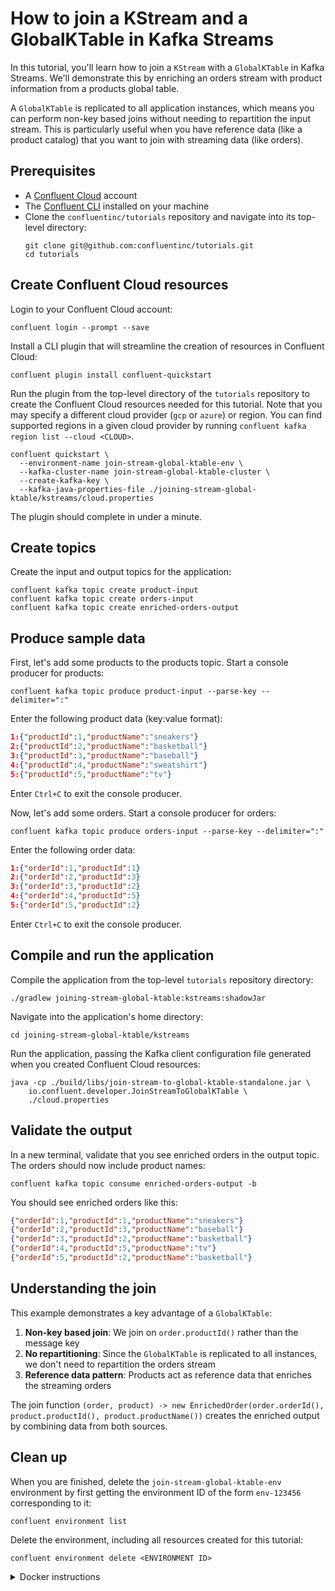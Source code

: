 <!-- title: How to join a KStream and a GlobalKTable in Kafka Streams -->
<!-- description: In this tutorial, learn how to join a KStream and a GlobalKTable in Kafka Streams, with step-by-step instructions and supporting code. -->

# How to join a KStream and a GlobalKTable in Kafka Streams

In this tutorial, you'll learn how to join a `KStream` with a `GlobalKTable` in Kafka Streams. We'll demonstrate this by enriching an orders stream with product information from a products global table.

A `GlobalKTable` is replicated to all application instances, which means you can perform non-key based joins without needing to repartition the input stream. This is particularly useful when you have reference data (like a product catalog) that you want to join with streaming data (like orders).

## Prerequisites

- A [Confluent Cloud](https://confluent.cloud/signup) account
- The [Confluent CLI](https://docs.confluent.io/confluent-cli/current/install.html) installed on your machine
- Clone the `confluentinc/tutorials` repository and navigate into its top-level directory:
  ```shell
  git clone git@github.com:confluentinc/tutorials.git
  cd tutorials
  ```

## Create Confluent Cloud resources

Login to your Confluent Cloud account:

```shell
confluent login --prompt --save
```

Install a CLI plugin that will streamline the creation of resources in Confluent Cloud:

```shell
confluent plugin install confluent-quickstart
```

Run the plugin from the top-level directory of the `tutorials` repository to create the Confluent Cloud resources needed for this tutorial. Note that you may specify a different cloud provider (`gcp` or `azure`) or region. You can find supported regions in a given cloud provider by running `confluent kafka region list --cloud <CLOUD>`.

```shell
confluent quickstart \
  --environment-name join-stream-global-ktable-env \
  --kafka-cluster-name join-stream-global-ktable-cluster \
  --create-kafka-key \
  --kafka-java-properties-file ./joining-stream-global-ktable/kstreams/cloud.properties
```

The plugin should complete in under a minute.

## Create topics

Create the input and output topics for the application:

```shell
confluent kafka topic create product-input
confluent kafka topic create orders-input
confluent kafka topic create enriched-orders-output
```

## Produce sample data

First, let's add some products to the products topic. Start a console producer for products:

```shell
confluent kafka topic produce product-input --parse-key --delimiter=":"
```

Enter the following product data (key:value format):

```json
1:{"productId":1,"productName":"sneakers"}
2:{"productId":2,"productName":"basketball"}
3:{"productId":3,"productName":"baseball"}
4:{"productId":4,"productName":"sweatshirt"}
5:{"productId":5,"productName":"tv"}
```

Enter `Ctrl+C` to exit the console producer.

Now, let's add some orders. Start a console producer for orders:

```shell
confluent kafka topic produce orders-input --parse-key --delimiter=":"
```

Enter the following order data:

```json
1:{"orderId":1,"productId":1}
2:{"orderId":2,"productId":3}
3:{"orderId":3,"productId":2}
4:{"orderId":4,"productId":5}
5:{"orderId":5,"productId":2}
```

Enter `Ctrl+C` to exit the console producer.

## Compile and run the application

Compile the application from the top-level `tutorials` repository directory:

```shell
./gradlew joining-stream-global-ktable:kstreams:shadowJar
```

Navigate into the application's home directory:

```shell
cd joining-stream-global-ktable/kstreams
```

Run the application, passing the Kafka client configuration file generated when you created Confluent Cloud resources:

```shell
java -cp ./build/libs/join-stream-to-global-ktable-standalone.jar \
    io.confluent.developer.JoinStreamToGlobalKTable \
    ./cloud.properties
```

## Validate the output

In a new terminal, validate that you see enriched orders in the output topic. The orders should now include product names:

```shell
confluent kafka topic consume enriched-orders-output -b
```

You should see enriched orders like this:

```json
{"orderId":1,"productId":1,"productName":"sneakers"}
{"orderId":2,"productId":3,"productName":"baseball"}
{"orderId":3,"productId":2,"productName":"basketball"}
{"orderId":4,"productId":5,"productName":"tv"}
{"orderId":5,"productId":2,"productName":"basketball"}
```

## Understanding the join

This example demonstrates a key advantage of a `GlobalKTable`:

1. **Non-key based join**: We join on `order.productId()` rather than the message key
2. **No repartitioning**: Since the `GlobalKTable` is replicated to all instances, we don't need to repartition the orders stream
3. **Reference data pattern**: Products act as reference data that enriches the streaming orders

The join function `(order, product) -> new EnrichedOrder(order.orderId(), product.productId(), product.productName())` creates the enriched output by combining data from both sources.

## Clean up

When you are finished, delete the `join-stream-global-ktable-env` environment by first getting the environment ID of the form `env-123456` corresponding to it:

```shell
confluent environment list
```

Delete the environment, including all resources created for this tutorial:

```shell
confluent environment delete <ENVIRONMENT ID>
```

<details>
  <summary>Docker instructions</summary>

## Prerequisites

- Docker running via [Docker Desktop](https://docs.docker.com/desktop/) or [Docker Engine](https://docs.docker.com/engine/install/)
- [Docker Compose](https://docs.docker.com/compose/install/). Ensure that the command `docker compose version` succeeds.
- Clone the `confluentinc/tutorials` repository and navigate into its top-level directory:
  ```shell
  git clone git@github.com:confluentinc/tutorials.git
  cd tutorials
  ```

## Start Kafka in Docker

Start Kafka with the following command run from the top-level `tutorials` repository directory:

```shell
docker compose -f ./docker/docker-compose-kafka.yml up -d
```

## Create topics

Open a shell in the broker container:

```shell
docker exec -it broker /bin/bash
```

Create the input and output topics for the application:

```shell
kafka-topics --bootstrap-server localhost:9092 --create --topic product-input
kafka-topics --bootstrap-server localhost:9092 --create --topic orders-input
kafka-topics --bootstrap-server localhost:9092 --create --topic enriched-orders-output
```

## Produce sample data

First, let's add products. Start a console producer for products:

```shell
kafka-console-producer --bootstrap-server localhost:9092 --topic product-input \
  --property "parse.key=true" --property "key.separator=:"
```

Enter the following product data:

```json
1:{"productId":1,"productName":"sneakers"}
2:{"productId":2,"productName":"basketball"}
3:{"productId":3,"productName":"baseball"}
4:{"productId":4,"productName":"sweatshirt"}
5:{"productId":5,"productName":"tv"}
```

Enter `Ctrl+C` to exit the console producer.

Now add orders. Start a console producer for orders:

```shell
kafka-console-producer --bootstrap-server localhost:9092 --topic orders-input \
  --property "parse.key=true" --property "key.separator=:"
```

Enter the following order data:

```json
1:{"orderId":1,"productId":1}
2:{"orderId":2,"productId":3}
3:{"orderId":3,"productId":2}
4:{"orderId":4,"productId":5}
5:{"orderId":5,"productId":2}
```

Enter `Ctrl+C` to exit the console producer.

## Compile and run the application

On your local machine, compile the app:

```shell
./gradlew joining-stream-global-ktable:kstreams:shadowJar
```

Navigate into the application's home directory:

```shell
cd joining-stream-global-ktable/kstreams
```

Run the application, passing the `local.properties` Kafka client configuration file that points to the broker's bootstrap servers endpoint at `localhost:9092`:

```shell
java -cp ./build/libs/join-stream-to-global-ktable-standalone.jar \
    io.confluent.developer.JoinStreamToGlobalKTable \
    ./local.properties
```

## Validate the output

In the broker container shell, validate that you see enriched orders in the output topic:

```shell
kafka-console-consumer --bootstrap-server localhost:9092 --topic enriched-orders-output --from-beginning
```

You should see enriched orders with product names included:

```plaintext
{"orderId":"1","productId":"1","productName":"sneakers"}
{"orderId":"2","productId":"3","productName":"baseball"}
{"orderId":"3","productId":"2","productName":"basketball"}
{"orderId":"4","productId":"5","productName":"tv"}
{"orderId":"5","productId":"2","productName":"basketball"}
```

## Clean up

From your local machine, stop the broker container:

```shell
docker compose -f ./docker/docker-compose-kafka.yml down
```

</details>
